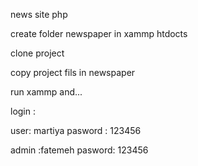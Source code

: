 news site php

create folder newspaper in xammp htdocts


clone project 



copy project fils in newspaper


run xammp and...


login :


user: martiya   pasword : 123456


admin :fatemeh    pasword: 123456
